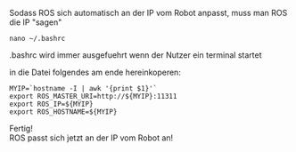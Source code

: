 Sodass ROS sich automatisch an der IP vom Robot anpasst, muss man ROS die IP "sagen"

    nano ~/.bashrc
    
.bashrc wird immer ausgefuehrt wenn der Nutzer ein terminal startet

in die Datei folgendes am ende hereinkoperen:

    MYIP=`hostname -I | awk '{print $1}'`
    export ROS_MASTER_URI=http://${MYIP}:11311
    export ROS_IP=${MYIP}
    export ROS_HOSTNAME=${MYIP}
    
Fertig!  
ROS passt sich jetzt an der IP vom Robot an!
